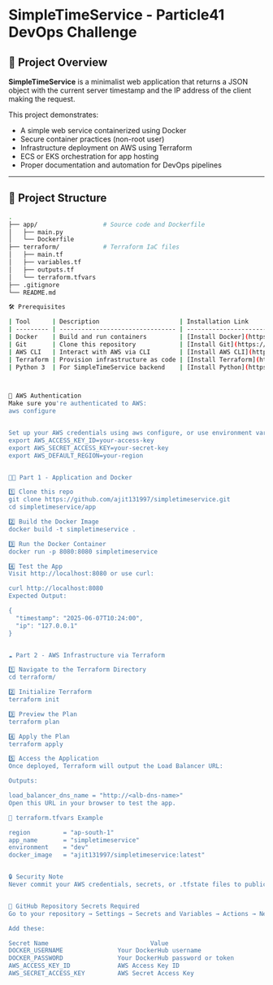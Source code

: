 # SimpleTimeService - Particle41 DevOps Challenge

## 📌 Project Overview

**SimpleTimeService** is a minimalist web application that returns a JSON object with the current server timestamp and the IP address of the client making the request.

This project demonstrates:
- A simple web service containerized using Docker
- Secure container practices (non-root user)
- Infrastructure deployment on AWS using Terraform
- ECS or EKS orchestration for app hosting
- Proper documentation and automation for DevOps pipelines

---

## 🧱 Project Structure

```bash
.
├── app/                  # Source code and Dockerfile
│   ├── main.py
│   └── Dockerfile
├── terraform/            # Terraform IaC files
│   ├── main.tf
│   ├── variables.tf
│   ├── outputs.tf
│   └── terraform.tfvars
├── .gitignore
└── README.md

🛠️ Prerequisites

| Tool      | Description                      | Installation Link                                                                                    |
| --------- | -------------------------------- | --------------------------------------------------------------------------------------  |
| Docker    | Build and run containers         | [Install Docker](https://docs.docker.com/get-docker/)                                   |
| Git       | Clone this repository            | [Install Git](https://git-scm.com/downloads)                                           |
| AWS CLI   | Interact with AWS via CLI        | [Install AWS CLI](https://docs.aws.amazon.com/cli/latest/userguide/install-cliv2.html) |
| Terraform | Provision infrastructure as code | [Install Terraform](https://developer.hashicorp.com/terraform/install)                 |
| Python 3  | For SimpleTimeService backend    | [Install Python](https://www.python.org/downloads/)                                    |



🔐 AWS Authentication
Make sure you're authenticated to AWS:
aws configure


Set up your AWS credentials using aws configure, or use environment variables:
export AWS_ACCESS_KEY_ID=your-access-key
export AWS_SECRET_ACCESS_KEY=your-secret-key
export AWS_DEFAULT_REGION=your-region


🧑‍💻 Part 1 - Application and Docker

1️⃣ Clone this repo
git clone https://github.com/ajit131997/simpletimeservice.git
cd simpletimeservice/app

2️⃣ Build the Docker Image
docker build -t simpletimeservice .

3️⃣ Run the Docker Container
docker run -p 8080:8080 simpletimeservice

4️⃣ Test the App
Visit http://localhost:8080 or use curl:

curl http://localhost:8080
Expected Output:

{
  "timestamp": "2025-06-07T10:24:00",
  "ip": "127.0.0.1"
}


☁️ Part 2 - AWS Infrastructure via Terraform

1️⃣ Navigate to the Terraform Directory
cd terraform/

2️⃣ Initialize Terraform
terraform init

3️⃣ Preview the Plan
terraform plan

4️⃣ Apply the Plan
terraform apply

5️⃣ Access the Application
Once deployed, Terraform will output the Load Balancer URL:

Outputs:

load_balancer_dns_name = "http://<alb-dns-name>"
Open this URL in your browser to test the app.

📄 terraform.tfvars Example

region         = "ap-south-1"
app_name       = "simpletimeservice"
environment    = "dev"
docker_image   = "ajit131997/simpletimeservice:latest"


🔒 Security Note
Never commit your AWS credentials, secrets, or .tfstate files to public repos.


🔐 GitHub Repository Secrets Required
Go to your repository → Settings → Secrets and Variables → Actions → New repository secret

Add these:

Secret Name	                           Value
DOCKER_USERNAME	              Your DockerHub username
DOCKER_PASSWORD	              Your DockerHub password or token
AWS_ACCESS_KEY_ID	          AWS Access Key ID
AWS_SECRET_ACCESS_KEY	      AWS Secret Access Key